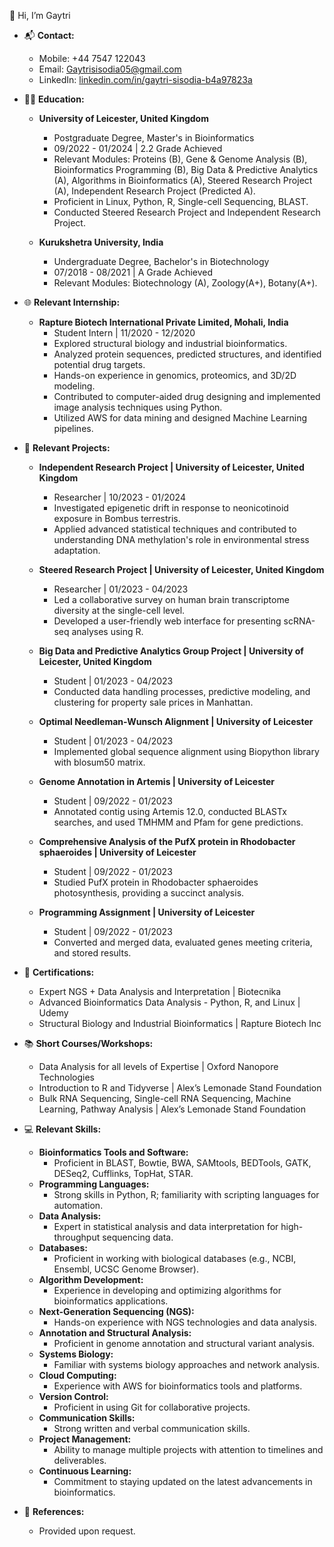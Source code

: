 👋 Hi, I’m Gaytri

- 📬 **Contact:**
  - Mobile: +44 7547 122043 
  - Email: Gaytrisisodia05@gmail.com 
  - LinkedIn: [linkedin.com/in/gaytri-sisodia-b4a97823a](https://www.linkedin.com/in/gaytri-sisodia-b4a97823a)

- 👩‍🎓 **Education:**
  - **University of Leicester, United Kingdom**
    - Postgraduate Degree, Master's in Bioinformatics
    - 09/2022 - 01/2024 | 2.2 Grade Achieved
    - Relevant Modules: Proteins (B), Gene & Genome Analysis (B), Bioinformatics Programming (B), Big Data & Predictive Analytics (A), Algorithms in Bioinformatics (A), Steered Research Project (A), Independent Research Project (Predicted A).
    - Proficient in Linux, Python, R, Single-cell Sequencing, BLAST.
    - Conducted Steered Research Project and Independent Research Project.

  - **Kurukshetra University, India**
    - Undergraduate Degree, Bachelor's in Biotechnology
    - 07/2018 - 08/2021 | A Grade Achieved
    - Relevant Modules: Biotechnology (A), Zoology(A+), Botany(A+).

- 🌐 **Relevant Internship:**
  - **Rapture Biotech International Private Limited, Mohali, India**
    - Student Intern | 11/2020 - 12/2020
    - Explored structural biology and industrial bioinformatics.
    - Analyzed protein sequences, predicted structures, and identified potential drug targets.
    - Hands-on experience in genomics, proteomics, and 3D/2D modeling.
    - Contributed to computer-aided drug designing and implemented image analysis techniques using Python.
    - Utilized AWS for data mining and designed Machine Learning pipelines.

- 🚀 **Relevant Projects:**
  - **Independent Research Project | University of Leicester, United Kingdom**
    - Researcher | 10/2023 - 01/2024
    - Investigated epigenetic drift in response to neonicotinoid exposure in Bombus terrestris.
    - Applied advanced statistical techniques and contributed to understanding DNA methylation's role in environmental stress adaptation.

  - **Steered Research Project | University of Leicester, United Kingdom**
    - Researcher | 01/2023 - 04/2023
    - Led a collaborative survey on human brain transcriptome diversity at the single-cell level.
    - Developed a user-friendly web interface for presenting scRNA-seq analyses using R.

  - **Big Data and Predictive Analytics Group Project | University of Leicester, United Kingdom**
    - Student | 01/2023 - 04/2023
    - Conducted data handling processes, predictive modeling, and clustering for property sale prices in Manhattan.

  - **Optimal Needleman-Wunsch Alignment | University of Leicester**
    - Student | 01/2023 - 04/2023
    - Implemented global sequence alignment using Biopython library with blosum50 matrix.

  - **Genome Annotation in Artemis | University of Leicester**
    - Student | 09/2022 - 01/2023
    - Annotated contig using Artemis 12.0, conducted BLASTx searches, and used TMHMM and Pfam for gene predictions.

  - **Comprehensive Analysis of the PufX protein in Rhodobacter sphaeroides | University of Leicester**
    - Student | 09/2022 - 01/2023
    - Studied PufX protein in Rhodobacter sphaeroides photosynthesis, providing a succinct analysis.

  - **Programming Assignment | University of Leicester**
    - Student | 09/2022 - 01/2023
    - Converted and merged data, evaluated genes meeting criteria, and stored results.

- 📜 **Certifications:**
  - Expert NGS + Data Analysis and Interpretation | Biotecnika
  - Advanced Bioinformatics Data Analysis - Python, R, and Linux | Udemy
  - Structural Biology and Industrial Bioinformatics | Rapture Biotech Inc

- 📚 **Short Courses/Workshops:**
  - Data Analysis for all levels of Expertise | Oxford Nanopore Technologies
  - Introduction to R and Tidyverse | Alex’s Lemonade Stand Foundation
  - Bulk RNA Sequencing, Single-cell RNA Sequencing, Machine Learning, Pathway Analysis | Alex’s Lemonade Stand Foundation

- 💻 **Relevant Skills:**
  - **Bioinformatics Tools and Software:**
    - Proficient in BLAST, Bowtie, BWA, SAMtools, BEDTools, GATK, DESeq2, Cufflinks, TopHat, STAR.
  - **Programming Languages:**
    - Strong skills in Python, R; familiarity with scripting languages for automation.
  - **Data Analysis:**
    - Expert in statistical analysis and data interpretation for high-throughput sequencing data.
  - **Databases:**
    - Proficient in working with biological databases (e.g., NCBI, Ensembl, UCSC Genome Browser).
  - **Algorithm Development:**
    - Experience in developing and optimizing algorithms for bioinformatics applications.
  - **Next-Generation Sequencing (NGS):**
    - Hands-on experience with NGS technologies and data analysis.
  - **Annotation and Structural Analysis:**
    - Proficient in genome annotation and structural variant analysis.
  - **Systems Biology:**
    - Familiar with systems biology approaches and network analysis.
  - **Cloud Computing:**
    - Experience with AWS for bioinformatics tools and platforms.
  - **Version Control:**
    - Proficient in using Git for collaborative projects.
  - **Communication Skills:**
    - Strong written and verbal communication skills.
  - **Project Management:**
    - Ability to manage multiple projects with attention to timelines and deliverables.
  - **Continuous Learning:**
    - Commitment to staying updated on the latest advancements in bioinformatics.

- 📝 **References:**
  - Provided upon request.
